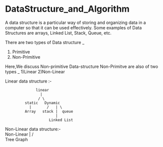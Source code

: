 # DataStructure_and_Algorithm
A data structure is a particular way of storing and organizing data in a computer so that it can be used effectively.
Some examples of Data Structures are arrays, Linked List, Stack, Queue, etc. 

There are two types of Data structure _
1) Primitive
2) Non-Primitive

Here,We discuss Non-primitive Data-structure 
Non-Primitve are also of two types _
1)Linear 
2)Non-Linear

Linear data structure :-


                  linear
                    |
                   / \
             static   Dynamic
               |       /   | \  
             Array   stack |  queue
                           |
                        Linked List   
                        
                        
  Non-Linear data structure:-                      
 Non-Linear
     |
    / \
 Tree  Graph
  
